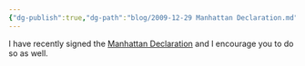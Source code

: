 ```yaml
---
{"dg-publish":true,"dg-path":"blog/2009-12-29 Manhattan Declaration.md","permalink":"/blog/2009-12-29-manhattan-declaration/","tags":["sanctity-of-life","marriage","liberty"],"noteIcon":"","created":"2009-12-29"}
---
```



I have recently signed the [Manhattan Declaration](https://www.manhattandeclaration.org/) and I encourage you to do so as well.

